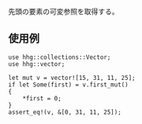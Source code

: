 先頭の要素の可変参照を取得する。

## 使用例

```
use hhg::collections::Vector;
use hhg::vector;

let mut v = vector![15, 31, 11, 25];
if let Some(first) = v.first_mut()
{
    *first = 0;
}
assert_eq!(v, &[0, 31, 11, 25]);
```
